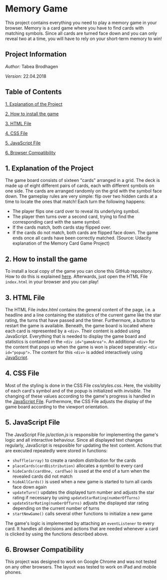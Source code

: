 # Memory Game

This project contains everything you need to play a memory game in your browser. Memory is a card game where you have to find cards with matching symbols. Since all cards are turned face down and you can only reveal two at a time, you will have to rely on your short-term memory to win!

## Project Information

*Author:* Tabea Brodhagen

*Version:* 22.04.2018

## Table of Contents

[1. Explanation of the Project](#1-explanation-of-the-project)

[2. How to install the game](#2-how-to-install-the-game)

[3. HTML File](#3-html-file)

[4. CSS File](#4-css-file)

[5. JavaScript File](#5-javascript-file)

[6. Browser Compatibility](#6-browser-compatibility)

## 1. Explanation of the Project
The game board consists of sixteen "cards" arranged in a grid. The deck is made up of eight different pairs of cards, each with different symbols on one side. The cards are arranged randomly on the grid with the symbol face down. The gameplay rules are very simple: flip over two hidden cards at a time to locate the ones that match!
Each turn the following happens:
* The player flips one card over to reveal its underlying symbol.
* The player then turns over a second card, trying to find the corresponding card with the same symbol.
* If the cards match, both cards stay flipped over.
* If the cards do not match, both cards are flipped face down.
The game ends once all cards have been correctly matched.
(Source: Udacity explanation of the Memory Card Game Project)

## 2. How to install the game
To install a local copy of the game you can clone this GitHub repository. How to do this is explained [here](https://help.github.com/articles/cloning-a-repository/). Afterwards, just open the HTML File `index.html` in your browser and you can play!

## 3. HTML File
The HTML File *index.html* contains the general content of the page, i.e. a headline and a line containing the statistics of the current game like the star rating, the turns that have passed and the timer. Furthermore, a button to restart the game is available. Beneath, the game board is located where each card is represented by a `<div>`. Their content is added using JavaScript. 
Everything that is needed to display the game board and statistics is contained in the `<div id="gameArea">`. 
An additional `<div>` for the content that pops up when the game is won is placed seperately: `<div id="popup">`. The content for this `<div>` is added interactively using [JavaScript](#5-javascript-file).

## 4. CSS File
Most of the styling is done in the CSS File *css/styles.css*. Here, the visibility of each card's symbol and of the popup is initialized with *invisible*. The changing of these values according to the game's progress is handled in the [JavaScript File](#5-javascript-file). 
Furthermore, the CSS File adjusts the display of the game board according to the viewport orientation. 

## 5. JavaScript File
The JavaScript File *js/action.js* is responsible for implementing the game's logic and all interactive behaviour.
Since all displayed text changes regularly, JavaScript is resposible for updating the text content. 
Actions that are executed repeatedly were stored in functions:
* `shuffle(array)` to create a random distribution for the cards
* `placeCards(cardDistribution)` allocates a symbol to every card
* `hideCards(cardOne, cardTwo)` is used at the end of a turn when the revealed cards did not match
* `hideAllCards()` is used when a new game is started to turn all cards face down again
* `updateTurn()` updates the displayed turn number and adjusts the star rating if necessary by using `updateStarRating(numberOfTurns)`
* `updateStarRating(numberOfTurns)` adjusts the displayed star rating depending on the current number of turns
* `startNewGame()` calls several other functions to initialize a new game

The game's logic is implemented by attaching an `eventListener` to every card. It handles all decisions and actions that are needed whenever a card is clicked by using the functions described above.     

## 6. Browser Compatibility

This project was designed to work on Google Chrome and was not tested on any other browsers.
The layout was tested to work on iPad and mobile phones.